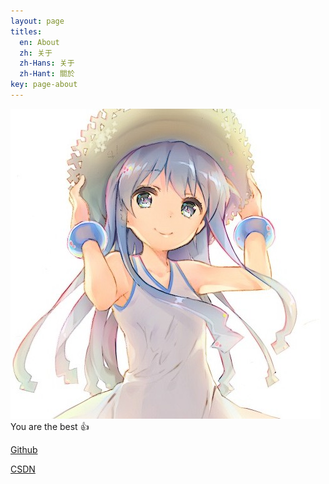 ```yaml
---
layout: page
titles:
  en: About
  zh: 关于
  zh-Hans: 关于
  zh-Hant: 關於
key: page-about
---
```


![t617](https://github.com/t617/blog/blob/master/assets/images/img/logo.jpg)
You are the best :+1:

[Github](https://github.com/t617 "我的github")

[CSDN](http://blog.csdn.net/t6_17 "我的CSDN")